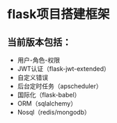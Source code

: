 # flask项目搭建框架

## 当前版本包括：
* 用户-角色-权限
* JWT认证（flask-jwt-extended）
* 自定义错误
* 后台定时任务（apscheduler）
* 国际化（flask-babel）
* ORM（sqlalchemy）
* Nosql（redis/mongodb）
